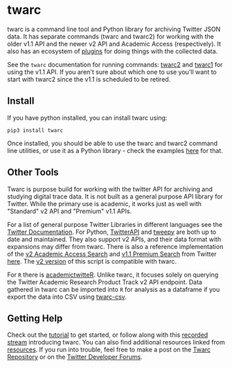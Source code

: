 # twarc

twarc is a command line tool and Python library for archiving Twitter JSON
data. It has separate commands (twarc and twarc2) for working with the older
v1.1 API and the newer v2 API and Academic Access (respectively). It also has an ecosystem of [plugins](plugins) for doing things with the collected data. 

See the `twarc` documentation for running commands: [twarc2](twarc2_en_us.md) and [twarc1](twarc2_en_us.md) for using the v1.1 API. If you aren't sure about which one to use you'll want to start with twarc2 since the v1.1 is scheduled to be retired.

## Install

If you have python installed, you can install twarc using:

```
pip3 install twarc
```

Once installed, you should be able to use the twarc and twarc2 command line utilities, or use it as a Python library - check the examples [here](api/library.md) for that.
## Other Tools

Twarc is purpose build for working with the twitter API for archiving and studying digital trace data. It is not built as a general purpose API library for Twitter. While the primary use is academic, it works just as well with "Standard" v2 API and "Premium" v1.1 APIs.

For a list of general purpose Twitter Libraries in different languages see the [Twitter Documentation](https://developer.twitter.com/en/docs/twitter-api/tools-and-libraries). For Python, [TwitterAPI](https://github.com/geduldig/TwitterAPI) and [tweepy](https://github.com/tweepy/tweepy) are both up to date and maintained. They also support v2 APIs, and their data format with expansions may differ from twarc. There is also a reference implementation of the [v2 Academic Access Search](https://developer.twitter.com/en/docs/twitter-api/tweets/search/api-reference/get-tweets-search-all) and [v1.1 Premium Search](https://developer.twitter.com/en/docs/twitter-api/premium/search-api/overview) from Twitter [here](https://github.com/twitterdev/search-tweets-python/). The [v2 version](https://github.com/twitterdev/search-tweets-python/tree/v2) of this script is compatible with twarc.

For `R` there is [academictwitteR](https://cran.r-project.org/web/packages/academictwitteR/vignettes/academictwitteR-intro.html). Unlike twarc, it focuses solely on querying the Twitter Academic Research Product Track v2 API endpoint. Data gathered in twarc can be imported into `R` for analysis as a dataframe if you export the data into CSV using [twarc-csv](https://pypi.org/project/twarc-csv/).

## Getting Help

Check out the [tutorial](tutorial.md) to get started, or follow along with this [recorded stream](https://tube.nocturlab.fr/videos/watch/1d98d20e-a4fd-4594-aa94-9b1b1301cead) introducing twarc. You can also find additional resources linked from [resources](resources.md). If you run into trouble, feel free to make a post on the [Twarc Repository](https://github.com/DocNow/twarc/issues) or on the [Twitter Developer Forums](https://twittercommunity.com/c/academic-research/62).
